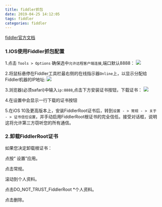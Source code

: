 ```yaml
---
title: fiddler抓包
date: 2019-04-25 14:12:05
tags: fiddler
categories: fiddler
---
```


[fiddler官方文档](https://docs.telerik.com/fiddler/Configure-Fiddler/Tasks/ConfigureForiOS)

### 1.IOS使用Fiddler抓包配置
1.点击 `Tools > Options` 确保选中`允许远程客户端连接`,端口默认8888：
![](http://www.guoxh.com/blog/img/fiddler/fiddler-1.png)

2.将鼠标悬停在Fiddler工具栏最右侧的在线指示器`Online`上，以显示分配给Fiddler机器的IP地址:
![](http://www.guoxh.com/blog/img/fiddler/fiddler-2.png)

3.浏览器(必须safari)中输入`ip:8888`,点击下方安装证书按钮，下载证书：
![](http://www.guoxh.com/blog/img/fiddler/fiddler-3.png)

4.在设置中会显示一行下载的证书按钮

5.在iOS 10及更高版本上，安装FiddlerRoot证书后，转到`设置 - > 常规 - > 关于 - > 证书信任设置`，并手动启用FiddlerRoot根证书的完全信任。接受对话框，说明这将允许第三方窃听您的所有通信。

### 2.卸载FiddlerRoot证书
如果您决定卸载根证书：

点按“ 设置”应用。

点击常规。

滚动到个人资料。

点击DO_NOT_TRUST_FiddlerRoot *个人资料。

点击删除。
